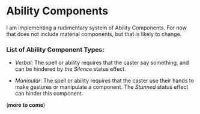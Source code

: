 # Ability Components

I am implementing a rudimentary system of Ability Components. For now that does not include material components, but that is likely to change.

### List of Ability Component Types:

* *Verbal*: The spell or ability requires that the caster say something, and can be hindered by the *Silence* status effect.

* *Manipular*: The spell or ability requires that the caster use their hands to make gestures or manipulate a component. The *Stunned* status effect can hinder this component.

(**more to come**)